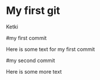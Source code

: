 My first git
================
Ketki

\#my first commit

Here is some text for my first commit

\#my second commit

Here is some more text
